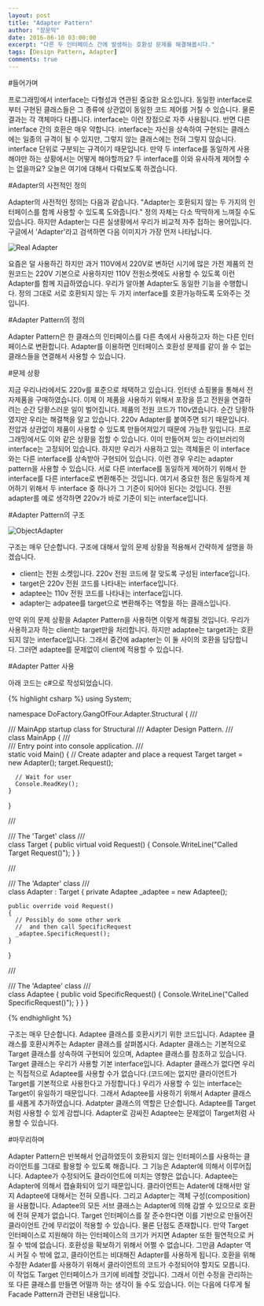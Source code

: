 ```yaml
---
layout: post
title: "Adapter Pattern"
author: "장문익"
date: 2016-06-10 03:00:00
excerpt: "다른 두 인터페이스 간에 발생하는 호환성 문제를 해결해봅시다."
tags: [Design Pattern, Adapter]
comments: true
---
```


#들어가며

프로그래밍에서 interface는 다형성과 연관된 중요한 요소입니다. 동일한 interface로부터 구현된 클래스들은 그 종류에 상관없이 동일한 코드 제어를 거칠 수 있습니다. 물론 결과는 각 객체마다 다릅니다. interface는 이런 장점으로 자주 사용됩니다. 반면 다른 interface 간의 호환은 매우 약합니다. interface는 자신을 상속하여 구현되는 클래스에는 일종의 규격이 될 수 있지만, 그렇지 않는 클래스에는 전혀 그렇지 않습니다. interface 단위로 구분되는 규격이기 때문입니다. 만약 두 interface를 동일하게 사용해야만 하는 상황에서는 어떻게 해야할까요? 두 interface를 이와 유사하게 제어할 수는 없을까요? 오늘은 여기에 대해서 다뤄보도록 하겠습니다. 

#Adapter의 사전적인 정의

Adapter의 사전적인 정의는 다음과 같습니다.
"Adapter는 호환되지 않는 두 가지의 인터페이스를 함께 사용할 수 있도록 도와줍니다."
정의 자체는 다소 딱딱하게 느껴질 수도 있습니다. 하지만 Adapter는 다른 실생황에서 우리가 비교적 자주 접하는 용어입니다. 구글에서 'Adapter'라고 검색하면 다음 이미지가 가장 먼저 나타납니다.

![Real Adapter](assests/img/adapter.jpeg)

요즘은 덜 사용하긴 하지만 과거 110V에서 220V로 변하던 시기에 많은 가전 제품의 전원코드는 220V 기본으로 사용하지만 110V 전원소켓에도 사용할 수 있도록 이런 Adapter를 함께 지급하였습니다. 우리가 알아볼 Adapter도 동일한 기능을 수행합니다. 정의 그대로 서로 호환되지 않는 두 가지 interface를 호환가능하도록 도와주는 것입니다.

#Adapter Pattern의 정의

Adapter Pattern은 한 클래스의 인터페이스를 다른 측에서 사용하고자 하는 다른 인터페이스로 변환합니다. Adapter를 이용하면 인터페이스 호환성 문제를 같이 쓸 수 없는 클래스들을 연결해서 사용할 수 있습니다.

#문제 상황

지금 우리나라에서도 220v를 표준으로 채택하고 있습니다. 인터넷 쇼핑몰을 통해서 전자제품을 구매하였습니다. 이제 이 제품을 사용하기 위해서 포장을 뜯고 전원을 연결하려는 순간 당황스러운 일이 벌어집니다. 제품의 전원 코드가 110v였습니다. 순간 당황하였지만 우리는 해결책을 알고 있습니다. 220v Adapter를 붙여주면 되기 때문입니다. 전압과 상관없이 제품이 사용할 수 있도록 만들어져있기 때문에 가능한 일입니다.
프로그래밍에서도 이와 같은 상황을 접할 수 있습니다. 이미 만들어져 있는 라이브러리의 interface는 고정되어 있습니다. 하지만 우리가 사용하고 있는 객체들은 이 interface와는 다른 interface를 상속받아 구현되어 있습니다. 이런 경우 우리는 adapter pattern을 사용할 수 있습니다. 서로 다른 interface를 동일하게 제어하기 위해서 한 interface를 다른 interface로 변환해주는 것입니다. 여기서 중요한 점은 동일하게 제어하기 위해서 두 interface 중 하나가 그 기준이 되어야 된다는 것입니다. 전원 adapter를 예로 생각하면 220v가 바로 기준이 되는 interface입니다. 

#Adapter Pattern의 구조

![ObjectAdapter](assets/img/ObjectAdapter.png)

구조는 매우 단순합니다. 구조에 대해서 앞의 문제 상황을 적용해서 간략하게 설명을 하겠습니다.

* client는 전원 소켓입니다. 220v 전원 코드에 잘 맞도록 구성된 interface입니다.
* target은 220v 전원 코드를 나타내는 interface입니다.
* adaptee는 110v 전원 코드를 나타내는 interface입니다.
* adapter는 adpatee를 target으로 변환해주는 역할을 하는 클래스입니다.

만약 위의 문제 상황을 Adapter Pattern을 사용하면 이렇게 해결될 것입니다. 우리가 사용하고자 하는 client는 target만을 처리합니다. 하지만 adaptee는 target과는 호환되지 않는 interface입니다. 그래서 중간에 adapter는 이 둘 사이의 호환을 담당합니다. 그러면 adaptee를 문제없이 client에 적용할 수 있습니다.

#Adapter Patter 사용

아래 코드는 c#으로 작성되었습니다.

{% highlight csharp %}
using System;

namespace DoFactory.GangOfFour.Adapter.Structural
{
  /// <summary>
  /// MainApp startup class for Structural
  /// Adapter Design Pattern.
  /// </summary>
  class MainApp
  {
    /// <summary>
    /// Entry point into console application.
    /// </summary>
    static void Main()
    {
      // Create adapter and place a request
      Target target = new Adapter();
      target.Request();
 
      // Wait for user
      Console.ReadKey();
    }
  }
 
  /// <summary>
  /// The 'Target' class
  /// </summary>
  class Target
  {
    public virtual void Request()
    {
      Console.WriteLine("Called Target Request()");
    }
  }
 
  /// <summary>
  /// The 'Adapter' class
  /// </summary>
  class Adapter : Target
  {
    private Adaptee _adaptee = new Adaptee();
 
    public override void Request()
    {
      // Possibly do some other work
      //  and then call SpecificRequest
      _adaptee.SpecificRequest();
    }
  }
 
  /// <summary>
  /// The 'Adaptee' class
  /// </summary>
  class Adaptee
  {
    public void SpecificRequest()
    {
      Console.WriteLine("Called SpecificRequest()");
    }
  }
}

{% endhighlight %}

구조는 매우 단순합니다. Adaptee 클래스를 호환시키기 위한 코드입니다. Adaptee 클래스를 호환시켜주는 Adapter 클래스를 살펴봅시다. Adapter 클래스는 기본적으로 Target 클래스를 상속하여 구현되어 있으며, Adaptee 클래스를 참조하고 있습니다. Target 클래스는 우리가 사용할 기본 interface입니다. Adapter 클래스가 없다면 우리는 직접적으로 Adaptee를 사용할 수가 없습니다.(코드에는 없지만 클라이언트가 Target를 기본적으로 사용한다고 가정합니다.) 우리가 사용할 수 있는 interface는 Target이 유일하기 때문입니다. 그래서 Adaptee를 사용하기 위해서 Adapter 클래스를 새롭게 추가하였습니다. Adatpter 클래스의 역할은 단순합니다. Adaptee를 Target처럼 사용할 수 있게 감쌉니다. Adapter로 감싸진 Adaptee는 문제없이 Target처럼 사용할 수 있습니다.

#마무리하며

Adapter Pattern은 반복해서 언급하였듯이 호환되지 않는 인터페이스를 사용하는 클라이언트를 그대로 활용할 수 있도록 해줍니다. 그 기능은 Adapter에 의해서 이루어집니다. Adaptee가 수정되어도 클라이언트에 미치는 영향은 없습니다. Adaptee는 Adapter에 의해서 캡슐화되어 있기 때문입니다. 클라이언트는 Adater에 대해서만 알지 Adaptee에 대해서는 전혀 모릅니다. 그리고 Adapter는 객체 구성(composition)을 사용합니다. Adaptee의 모든 서브 클래스는 Adapter에 의해 감쌀 수 있으므로 호환에 전혀 문제가 없습니다. Target 인터페이스를 잘 준수한다면 이를 기반으로 만들어진 클라이언트 간에 무리없이 적용할 수 있습니다. 물론 단점도 존재합니다. 만약 Target 인터페이스로 지원해야 하는 인터페이스의 크기가 커지면 Adapter 또한 필연적으로 커질 수 밖에 없습니다. 호환성을 확보하기 위해서 어쩔 수 없습니다. 그만큼 Adapter 역시 커질 수 밖에 없고, 클라이언트는 비대해진 Adapter를 사용하게 됩니다. 호환을 위해 수정한 Adater를 사용하기 위해서 클라이언트의 코드가 수정되어야 할지도 모릅니다. 이 작업도 Target 인터페이스가 크기에 비례할 것입니다. 그래서 이런 수정을 관리하는 또 다른 클래스를 만들면 어떨까 하는 생각이 들 수도 있습니다. 이는 다음에 다루게 될 Facade Pattern과 관련된 내용입니다.


